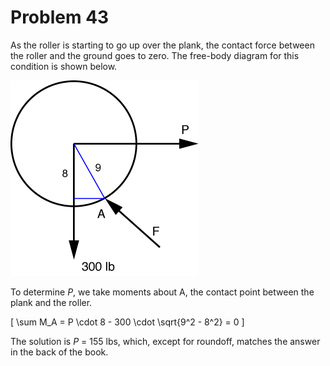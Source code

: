 # Problem 43 #

As the roller is starting to go up over the plank, the contact force between the roller and the ground goes to zero. The free-body diagram for this condition is shown below.

<img src="images/043.png" />

To determine *P*, we take moments about A, the contact point between the plank and the roller.

\[ \sum M_A = P \cdot 8 - 300 \cdot \sqrt{9^2 - 8^2} = 0 \]

The solution is *P* = 155 lbs, which, except for roundoff, matches the answer in the back of the book.
